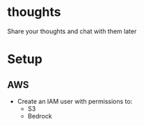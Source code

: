 # thoughts
Share your thoughts and chat with them later

# Setup

## AWS 

- Create an IAM user with permissions to:
  - S3
  - Bedrock